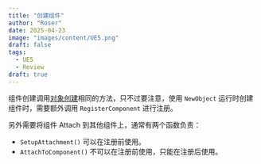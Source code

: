 ```yaml
---
title: "创建组件"
author: "Roser"
date: 2025-04-23
image: "images/content/UE5.png"
draft: false
tags:
  - UE5
  - Review
draft: true
---
```

组件创建调用[对象创建](对象创建.md)相同的方法，只不过要注意，使用 `NewObject` 运行时创建组件时，需要额外调用 `RegisterComponent` 进行注册。

另外需要将组件 Attach 到其他组件上，通常有两个函数负责：
- `SetupAttachment()`
	可以在注册前使用。
- `AttachToComponent()`
	不可以在注册前使用，只能在注册后使用。